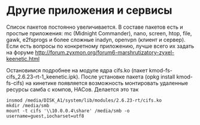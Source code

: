 # Другие приложения и сервисы #

Список пакетов постоянно увеличивается. В составе пакетов есть и простые приложения: mc (Midnight Commander), nano, screen, htop, file, gawk, e2fsprogs и более сложные inadyn, openvpn (клиент и сервер).
Если есть вопросы по конкретному приложению, лучше всего их задать на форуме http://forum.zyxmon.org/forum6-marshrutizatory-zyxel-keenetic.html

Остановимся подробнее на модуле ядра cifs.ko (пакет kmod-fs-cifs\_2.6.23-rt-1\_keenetic.ipk). После установке пакета (opkg install kmod-fs-cifs) на кинетике появляется возможность монтировать удаленные ресурсы самба с компов, НАСов. Делается это так
```
insmod /media/DISK_A1/system/lib/modules/2.6.23-rt/cifs.ko
mkdir /media/smb
mount -t cifs '\\10.0.0.4\share' /media/smb -o username=guest,iocharset=utf8
```
